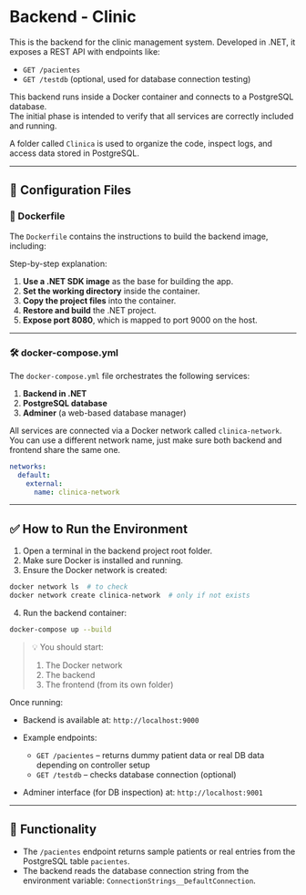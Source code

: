 # Backend - Clinic

This is the backend for the clinic management system. Developed in .NET, it exposes a REST API with endpoints like:

- `GET /pacientes`
- `GET /testdb` (optional, used for database connection testing)

This backend runs inside a Docker container and connects to a PostgreSQL database.  
The initial phase is intended to verify that all services are correctly included and running.

A folder called `Clinica` is used to organize the code, inspect logs, and access data stored in PostgreSQL.

---

## 📁 Configuration Files

### 🐳 Dockerfile

The `Dockerfile` contains the instructions to build the backend image, including:

Step-by-step explanation:

1. **Use a .NET SDK image** as the base for building the app.
2. **Set the working directory** inside the container.
3. **Copy the project files** into the container.
4. **Restore and build** the .NET project.
5. **Expose port 8080**, which is mapped to port 9000 on the host.

---

### 🛠️ docker-compose.yml

The `docker-compose.yml` file orchestrates the following services:

1. **Backend in .NET**
2. **PostgreSQL database**
3. **Adminer** (a web-based database manager)

All services are connected via a Docker network called `clinica-network`. You can use a different network name, just make sure both backend and frontend share the same one.

```yaml
networks:
  default:
    external:
      name: clinica-network
```

---

## ✅ How to Run the Environment

1. Open a terminal in the backend project root folder.
2. Make sure Docker is installed and running.
3. Ensure the Docker network is created:

```bash
docker network ls  # to check
docker network create clinica-network  # only if not exists
```

4. Run the backend container:

```bash
docker-compose up --build
```

> 💡 You should start:
> 1. The Docker network
> 2. The backend
> 3. The frontend (from its own folder)

Once running:

- Backend is available at: `http://localhost:9000`
- Example endpoints:
  - `GET /pacientes` – returns dummy patient data or real DB data depending on controller setup
  - `GET /testdb` – checks database connection (optional)

- Adminer interface (for DB inspection) at: `http://localhost:9001`

---

## 🧩 Functionality

- The `/pacientes` endpoint returns sample patients or real entries from the PostgreSQL table `pacientes`.
- The backend reads the database connection string from the environment variable: `ConnectionStrings__DefaultConnection`.
